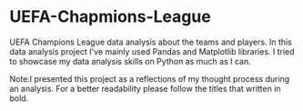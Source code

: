 # UEFA-Chapmions-League
UEFA Champions League data analysis about the teams and players.
In this data analysis project I've mainly used Pandas and Matplotlib libraries.
I tried to showcase my data analysis skills on Python as much as I can.

Note:I presented this project as a reflections of my thought process during an analysis. For a better readability please follow the titles that written in bold.
